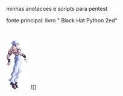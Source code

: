 minhas anotacoes e scripts para pentest 

fonte principal: livro " Black Hat Python 2ed"

#

![orochi](OROCHI.gif) ![]
 
#
